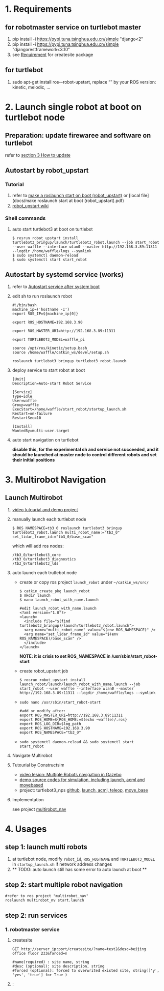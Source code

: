 # 1. Requirements

## for robotmaster service on turtlebot master

1. pip install -i https://pypi.tuna.tsinghua.edu.cn/simple "django<2"
2. pip install -i https://pypi.tuna.tsinghua.edu.cn/simple "djangorestframework<3.10"
3. see [Requirement](createsite/robot_site/readme.md) for  createsite package

## for turtlebot

1. sudo apt-get install ros-<distro>-robot-upstart, replace “<distro>” by your ROS version: kinetic, melodic, …



# 2. Launch single robot at boot on turtlebot node

## Preparation: update firewaree and software on turtlebot

refer to [section 3 How to update](https://discourse.ros.org/t/announcing-turtlebot3-software-v1-0-0-and-firmware-v1-2-0-update/4888)

## Autostart by robot_upstart 

### Tutorial

1. refer to [make a roslaunch start on boot (robot_upstart)](https://roboticsbackend.com/make-ros-launch-start-on-boot-with-robot_upstart/) or [local file](docs/make roslaunch start at boot (robot_upstart).pdf)
2. [robot_upstart wiki](https://wiki.ros.org/robot_upstart)

### Shell commands

1. auto start turtlebot3 at boot on turtlebot

   ```
   $ rosrun robot_upstart install turtlebot3_bringup/launch/turtlebot3_robot.launch --job start_robot --user waffle --interface wlan0 --master http://192.168.3.89:11311 --logdir /home/waffle/logs --symlink
   $ sudo systemctl daemon-reload
   $ sudo systemctl start start_robot
   ```


## Autostart by systemd service (works)

1.  refer to [Autostart service after system boot](https://risc.readthedocs.io/2-auto-service-start-afer-boot.html)

2. edit sh to run roslaunch robot

   ```
   #!/bin/bash
   machine_ip=('hostname -I')
   export ROS_IP=${machine_ip[0]}
   
   export ROS_HOSTNAME=192.168.3.90
   
   export ROS_MASTER_URI=http://192.168.3.89:11311
   
   export TURTLEBOT3_MODEL=waffle_pi
   
   source /opt/ros/kinetic/setup.bash
   source /home/waffle/catkin_ws/devel/setup.sh
   
   roslaunch turtlebot3_bringup turtlebot3_robot.launch
   ```

3. deploy service to start robot at boot

   ```
   [Unit]
   Description=Auto-start Robot Service
   
   [Service]
   Type=idle
   User=waffle
   Group=waffle
   ExecStart=/home/waffle/start_robot/startup_launch.sh
   Restart=on-failure
   RestartSec=10
   
   [Install]
   WantedBy=multi-user.target
   ```

4. auto start navigation on turtlebot

   **disable this, for the experimental sh and service not succeeded, and it should be launched at master node to control different robots and set their initial positions**
   
   

# 3. Multirobot Navigation

## Launch Multirobot
1. [video tutourial and demo project](https://www.theconstructsim.com/zh-hans/ros-qa-130-how-to-launch-multiple-robots-in-gazebo-simulator/)

2. manually launch each turtlebot node

   ```
   $ ROS_NAMESPACE=tb3_0 roslaunch turtlebot3_bringup turtlebot3_robot.launch multi_robot_name:="tb3_0" set_lidar_frame_id:="tb3_0/base_scan"
   ```

   which will add ros nodes:

   ```
   /tb3_0/turtlebot3_core
   /tb3_0/turtlebot3_diagnostics
   /tb3_0/turtlebot3_lds
   ```

3. auto launch each trutlebot node

   * create  or copy ros project `launch_robot` under `~/catkin_ws/src/`

     ```
     $ catkin_create_pkg launch_robot
     $ mkdir launch
     $ nano launch_robot_with_name.launch
     
     #edit launch_robot_with_name.launch
     <?xml version="1.0"?>
     <launch>
       <include file="$(find turtlebot3_bringup)/launch/turtlebot3_robot.launch">          
       <arg name="multi_robot_name" value="$(env ROS_NAMESPACE)" />
       <arg name="set_lidar_frame_id" value="$(env ROS_NAMESPACE)/base_scan" />
       </include>
     </launch>
     ```

     **NOTE: it is crisis to set ROS_NAMESPACE in /usr/sbin/start_robot-start**

   * create robot_upstart job

     ```
     $ rosrun robot_upstart install launch_robot/launch/launch_robot_with_name.launch --job start_robot --user waffle --interface wlan0 --master http://192.168.3.89:11311 --logdir /home/waffle/logs --symlink
     ```

     

   * `sudo nano /usr/sbin/start_robot-start`

     ```
     #add or modify after:
     export ROS_MASTER_URI=http://192.168.3.89:11311
     export ROS_HOME=${ROS_HOME:=$(echo ~waffle)/.ros}
     export ROS_LOG_DIR=$log_path
     export ROS_HOSTNAME=192.168.3.90
     export ROS_NAMESPACE="tb3_0"
     ```

     

   * `sudo systemctl daemon-reload && sudo systemctl start start_robot`

4. Navigate Multirobot


1. Tutourial by Constructsim
    * [video lesion: Multiple Robots navigation in Gazebo](https://www.youtube.com/watch?v=es_rQmlgndQ)
    * [demo source codes for simulation, including launch, acml and movebased](https://answers.ros.org/question/41433/multiple-robots-simulation-and-navigation/)
    * project: turtlebot3_nps [github](https://github.com/bbingham-nps/turtlebot3_nps), [launch, acml, teleop](https://wiki.nps.edu/pages/viewpage.action?pageId=1163463250), [move_base](https://wiki.nps.edu/display/MRC/Multirobot+move_base)
    
2. Implementation

    see project [multirobot_nav](https://github.com/wdxpz/multirobot_nav)


# 4. Usages

## step 1: launch multi robots

1. at turtlebot node, modify `robot_id`, `ROS_HOSTNAME` and `TURTLEBOT3_MODEL` in `startup_launch.sh` if network address changes
2. ** TODO: auto launch still has some error to auto launch at boot **

##  step 2: start multiple robot navigation

```
#refer to ros project "multirobot_nav"
roslaunch multirobot_nv start.launch
```





## step 2: run services

### 1. robotmaster service

1. createsite

   ```
   GET http://server_ip:port/createsite/?name=test2&desc=beijing office floor 233&forced=n
   
   #name(required) : site name, string
   #desc (optional): site description, string
   #forced (optional): forced to overwrited existed site, string(['y', 'yes', 'true'] for True )
   ```

   

2. : 
